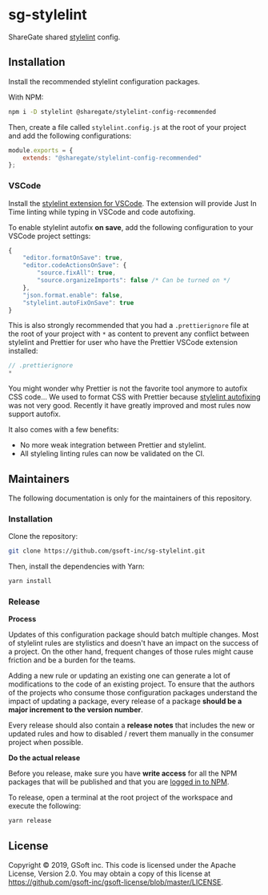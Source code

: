 # sg-stylelint

ShareGate shared [stylelint](https://stylelint.io/) config.

## Installation

Install the recommended stylelint configuration packages.

With NPM:

```bash
npm i -D stylelint @sharegate/stylelint-config-recommended
```

Then, create a file called `stylelint.config.js` at the root of your project and add the following configurations:

```javascript
module.exports = {
    extends: "@sharegate/stylelint-config-recommended"
};
```

### VSCode

Install the [stylelint extension for VSCode]("https://marketplace.visualstudio.com/items?itemName=hex-ci.stylelint-plus"). The extension will provide Just In Time linting while typing in VSCode and code autofixing.

To enable stylelint autofix **on save**, add the following configuration to your VSCode project settings:

```javascript
{
    "editor.formatOnSave": true,
    "editor.codeActionsOnSave": {
        "source.fixAll": true,
        "source.organizeImports": false /* Can be turned on */
    },
    "json.format.enable": false,
    "stylelint.autoFixOnSave": true
}
```

This is also strongly recommended that you had a `.prettierignore` file at the root of your project with `*` as content to prevent any conflict between stylelint and Prettier for user who have the Prettier VSCode extension installed:

```javascript
// .prettierignore
*
```

You might wonder why Prettier is not the favorite tool anymore to autofix CSS code... We used to format CSS with Prettier because [stylelint autofixing](https://stylelint.io/user-guide/cli#autofixing-errors) was not very good. Recently it have greatly improved and most rules now support autofix. 

It also comes with a few benefits:

- No more weak integration between Prettier and stylelint.
- All styleling linting rules can now be validated on the CI.

## Maintainers

The following documentation is only for the maintainers of this repository.

### Installation

Clone the repository:

```bash
git clone https://github.com/gsoft-inc/sg-stylelint.git
```

Then, install the dependencies with Yarn:

```bash
yarn install
```

### Release

**Process**

Updates of this configuration package should batch multiple changes. Most of stylelint rules are stylistics and doesn't have an impact on the success of a project. On the other hand, frequent changes of those rules might cause friction and be a burden for the teams.

Adding a new rule or updating an existing one can generate a lot of modifications to the code of an existing project. To ensure that the authors of the projects who consume those configuration packages understand the impact of updating a package, every release of a package **should be a major increment to the version number**.

Every release should also contain a **release notes** that includes the new or updated rules and how to disabled / revert them manually in the consumer project when possible.

**Do the actual release**

Before you release, make sure you have **write access** for all the NPM packages that will be published and that you are [logged in to NPM](https://docs.npmjs.com/logging-in-to-an-npm-enterprise-registry-from-the-command-line).

To release, open a terminal at the root project of the workspace and execute the following:

```bash
yarn release
```

## License

Copyright © 2019, GSoft inc. This code is licensed under the Apache License, Version 2.0. You may obtain a copy of this license at https://github.com/gsoft-inc/gsoft-license/blob/master/LICENSE.
